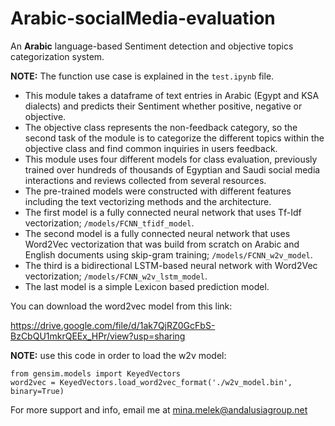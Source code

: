 # Arabic-socialMedia-evaluation
An **Arabic** language-based Sentiment detection and objective topics categorization system.

**NOTE:** The function use case is explained in the `test.ipynb` file.


*	This module takes a dataframe of text entries in Arabic (Egypt and KSA dialects) and predicts their Sentiment whether positive, negative or objective.
*	The objective class represents the non-feedback category, so the second task of the module is to categorize the different topics within the objective class and find common inquiries in users feedback.
*	This module uses four different models for class evaluation, previously trained over hundreds of thousands of Egyptian and Saudi social media interactions and reviews collected from several resources.
*	The pre-trained models were constructed with different features including the text vectorizing methods and the architecture.
*	The first model is a fully connected neural network that uses Tf-Idf vectorization; `/models/FCNN_tfidf_model`.
*	The second model is a fully connected neural network that uses Word2Vec vectorization that was build from scratch on Arabic and English documents using skip-gram training; `/models/FCNN_w2v_model`.
*	The third is a bidirectional LSTM-based neural network with Word2Vec vectorization; `/models/FCNN_w2v_lstm_model`.
*	The last model is a simple Lexicon based prediction model.

You can download the word2vec model from this link: 

https://drive.google.com/file/d/1ak7QjRZ0GcFbS-BzCbQU1mkrQEEx_HPr/view?usp=sharing


**NOTE:** use this code in order to load the w2v model:
```
from gensim.models import KeyedVectors
word2vec = KeyedVectors.load_word2vec_format('./w2v_model.bin', binary=True)
```

For more support and info, email me at mina.melek@andalusiagroup.net
